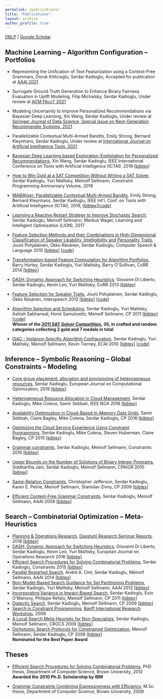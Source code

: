 ```yaml
---
permalink: /publications/
title: "Publications"
layout: archive
author_profile: true
---
```


[DBLP](http://www.informatik.uni-trier.de/~ley/pers/hd/k/Kadioglu:Serdar.html)  \| [Google Scholar](https://scholar.google.com/citations?user=tOgYtHkAAAAJ&hl=en)

## Machine Learning – Algorithm **Configuration** – Portfolios

* Representing the Unification of Text Featurization using a Context-Free Grammars, Doruk Kilitcioglu, Serdar Kadioglu, Accepted for publication at [AAAI 2021](https://aaai.org/Conferences/AAAI-21/) 



* Surrogate Ground Truth Generation to Enhance Binary Fairness Evaluation in Uplift Modeling, 
  Filip Michalsky, Serdar Kadioglu, Under review at [ACM FAccT 2021](https://facctconference.org/2021/)

* Modeling  Uncertainty  to  Improve  Personalized Recommendations via Bayesian Deep Learning, 
  Xin Wang, Serdar Kadioglu, Under review at [Springer Journal of Data Science, Special Issue on Next-Generation Recommender Systems, 2021](https://www.springer.com/journal/41060/updates)



* Parallelizable Contextual Multi-Armed Bandits, Emily Strong, Bernard Kleynhans, Serdar Kadioglu, Under review at [International Journal on Artificial Intelligence Tools, 2021](https://www.worldscientific.com/worldscinet/ijait) 



* [Bayesian Deep Learning based Exploration-Exploitation for Personalized Recommendations](https://sites.google.com/site/serdrk/publications), Xin Wang, Serdar Kadioglu, IEEE International Conference on Tools with Artificial Intelligence (ICTAI), 2019 [[bibtex]](https://dblp.org/rec/conf/ictai/WangK19.html?view=bibtex)
  
  

- [How to Win Gold at a SAT Competition Without Writing a SAT Solver](https://freuder.files.wordpress.com/2019/09/2011-freuder-algorithm-selection-and-scheduling.pdf), Serdar Kadioglu, Yuri Malitsky, Meinolf Sellmann, Constraint Programming Anniversary Volume, 2019 
  
  
  
- [MABWiser: Parallelizable Contextual Multi-Armed Bandits](https://ieeexplore.ieee.org/document/8995418), Emily Strong, Bernard Kleynhans, Serdar Kadioglu, IEEE Int'l. Conf. on Tools with Artificial Intelligence (ICTAI), 2019, [[bibtex]](https://dblp.org/rec/conf/ictai/StrongKK19.html?view=bibtex)[[code]](https://github.com/fmr-llc/mabwiser)
  
  
  
- [Learning a Reactive Restart Strategy to Improve Stochastic Search](https://sites.google.com/site/serdrk/publications), Serdar Kadioglu, Meinolf Sellmann, Markus Wager, Learning and Intelligent Optimization (LION), 2017
  
  
  
- [Feature Selection Methods and their Combinations in High-Dimensional Classification of Speaker Likability, Intelligibility and Personality Traits](https://www.sciencedirect.com/science/article/abs/pii/S0885230813001113), Jouni Pohjalainen, Okko Räsänen, Serdar Kadioglu, Computer Speech & Language 2015 [[bibtex]](http://dblp.uni-trier.de/rec/bibtex/journals/csl/PohjalainenRK15) [[code]](https://sites.google.com/site/serdrk/software)
  
- [Transformation-based Feature Computation for Algorithm Portfolios](http://arxiv.org/abs/1401.2474), Barry Hurley, Serdar Kadioglu, Yuri Malitsky, Barry O'Sullivan, CoRR 2014 [[bibtex]](http://dblp.uni-trier.de/rec/bibtex/journals/corr/0001KMO14)
  
- [DASH: Dynamic Approach for Switching Heuristics](http://arxiv.org/abs/1307.4689), Giovanni Di Liberto, Serdar Kadioglu, Kevin Leo, Yuri Malitsky, CoRR 2013 [[bibtex]](http://dblp.uni-trier.de/rec/bibtex/journals/corr/LibertoKLM13)
  
- [Feature Selection for Speaker Traits](http://users.tkk.fi/~jpohjala/publications/is12stc.pdf), Jouni Pohjalainen, Serdar Kadioglu, Okko Räsänen, Interspeech 2012 [[bibtex]](http://dblp.uni-trier.de/rec/bibtex/conf/interspeech/PohjalainenKR12) [[code]](https://sites.google.com/site/serdrk/software)
  
- [Algorithm Selection and Scheduling](http://www.springerlink.com/content/v8mg1p4375646226/), Serdar Kadioglu, Yuri Malitsky, Ashish Sabharwal, Horst Samulowitz, Meinolf Sellmann, CP 2011 [[bibtex]](http://dblp.uni-trier.de/rec/bibtex/conf/cp/KadiogluMSSS11) [[code]](https://sites.google.com/site/serdrk/software)\
  **Winner of the [2011 SAT Solver Competition](http://www.satcompetition.org/2011/), 3S, in crafted and random categories collecting 2 gold and 7 medals in total**
  
- [ISAC - Instance-Specific Algorithm Configuration](http://www.booksonline.iospress.nl/Content/View.aspx?piid=17848), Serdar Kadioglu, Yuri Malitsky, Meinolf Sellmann, Kevin Tierney, ECAI 2010 [[bibtex]](http://dblp.uni-trier.de/rec/bibtex/conf/ecai/KadiogluMST10) [[code]](https://sites.google.com/site/serdrk/software)

## Inference – Symbolic Reasoning – Global Constraints – Modeling

- [Core group placement: allocation and provisioning of heterogeneous resources](https://link.springer.com/article/10.1007/s13675-018-0095-9), Serdar Kadioglu, European Journal on Computational Optimization, 2019 [[bibtex]](https://dblp.org/rec/journals/ejco/Kadioglu19.html?view=bibtex)
- [Heterogeneous Resource Allocation in Cloud Management](http://ieeexplore.ieee.org/document/7778589/), Serdar Kadioglu, Mike Colena, Samir Sebbah, IEEE NCA 2016 [[bibtex]](http://dblp.uni-trier.de/rec/bibtex/conf/nca/KadiogluCS16)
  
- [Availability Optimization in Cloud-Based In-Memory Data Grids](http://link.springer.com/chapter/10.1007%2F978-3-319-44953-1_42), Samir Sebbah, Claire Bagley, Mike Colena, Serdar Kadioglu, CP 2016 [[bibtex]](http://dblp.uni-trier.de/rec/bibtex/conf/cp/SebbahBCK16)
  
- [Optimizing the Cloud Service Experience Using Constraint Programming](http://link.springer.com/chapter/10.1007%2F978-3-319-23219-5_43), Serdar Kadioglu, Mike Colena, Steven Huberman, Claire Bagley, CP 2015 [[bibtex]](http://dblp.uni-trier.de/rec/bibtex/conf/cp/KadiogluCHB15)
  
- [Grammar constraints](http://www.springerlink.com/content/f2611u26624x6l04/), Serdar Kadioglu, Meinolf Sellmann, Constraints 2010 [[bibtex]](http://dblp.uni-trier.de/rec/bibtex/journals/constraints/KadiogluS10)
  
- [Upper Bounds on the Number of Solutions of Binary Integer Programs](http://www.springerlink.com/content/l23l736k681t8800/), Siddhartha Jain, Serdar Kadioglu, Meinolf Sellmann, CPAIOR 2010 [[bibtex]](http://dblp.uni-trier.de/rec/bibtex/conf/cpaior/JainKS10)
  
- [Same-Relation Constraints](http://www.springerlink.com/content/457363533277wj74/), Christopher Jefferson, Serdar Kadioglu, Karen E. Petrie, Meinolf Sellmann, Stanislav Zivny, CP 2009 [[bibtex]](http://dblp.uni-trier.de/rec/bibtex/conf/cp/JeffersonKPSZ09)
  
- [Efficient Context-Free Grammar Constraints](http://www.aaai.org/Papers/AAAI/2008/AAAI08-049.pdf), Serdar Kadioglu, Meinolf Sellmann, AAAI 2008 [[bibtex]](http://dblp.uni-trier.de/rec/bibtex/conf/aaai/KadiogluS08)

## Search – Combinatorial Optimization – Meta-Heuristics

- [Planning & Operations Research](https://drops.dagstuhl.de/opus/volltexte/2018/9289/pdf/dagrep_v008_i002_p026_18071.pdf), [Dagstuhl Research Seminar Reports](https://www.dagstuhl.de/en/program/calendar/motivationstext/?semnr=18071), 2018 [[bibtex]](https://dblp.org/rec/journals/dagstuhl-reports/BeckMRH18.html?view=bibtex)
- [DASH: Dynamic Approach for Switching Heuristics](http://link.springer.com/article/10.1007%2Fs10601-015-9211-0), Giovanni Di Liberto, Serdar Kadioglu, Kevin Leo, Yuri Malitsky, European Journal on Operations Research 2016 [[bibtex]](http://dblp.uni-trier.de/rec/bibtex/journals/eor/LibertoKLM16)
- [Efficient Search Procedures for Solving Combinatorial Problems](http://link.springer.com/article/10.1007%2Fs10601-015-9211-0), Serdar Kadioglu, Constraints 2015 [[bibtex]](http://dblp.uni-trier.de/rec/bibtex/journals/constraints/Kadioglu15)
- [Parallel Restarted Search](https://www.aaai.org/ocs/index.php/AAAI/AAAI14/paper/viewFile/8597/8509), André A. Ciré, Serdar Kadioglu, Meinolf Sellmann, AAAI 2014 [[bibtex]](http://dblp.uni-trier.de/rec/bibtex/conf/aaai/CireKS14)
- [Non-Model-Based Search Guidance for Set Partitioning Problems](http://www.aaai.org/ocs/index.php/AAAI/AAAI12/paper/view/5082), Serdar Kadioglu, Yuri Malitsky, Meinolf Sellmann, AAAI 2012 [[bibtex]](http://dblp.uni-trier.de/rec/bibtex/conf/aaai/KadiogluMS12)
- [Incorporating Variance in Impact-Based Search](http://www.springerlink.com/content/h547560385268qp0/), Serdar Kadioglu, Eoin O'Mahony, Philippe Refalo, Meinolf Sellmann, CP 2011 [[bibtex]](http://dblp.uni-trier.de/rec/bibtex/conf/cp/KadiogluORS11)
- [Dialectic Search](https://link.springer.com/chapter/10.1007/978-3-642-04244-7_39), Serdar Kadioglu, Meinolf Sellmann, CP 2009 [[bibtex]](http://dblp.uni-trier.de/rec/bibtex/conf/cp/KadiogluS09)
- [Search in Constraint Programming](https://www.birs.ca/workshops/2009/09w5125/report09w5125.pdf), [Banff International Research Workshop](https://www.birs.ca/events/2009/5-day-workshops/09w5125), 2009
- [A Local Search Meta-Heuristic for Non-Specialists](http://www.computational-sustainability.org/crocs09/papers/kadioglu-crocs09.pdf), Serdar Kadioglu, Meinolf Sellmann, CROCS 2009 [[bibtex]](https://scholar.googleusercontent.com/citations?view_op=export_citations&user=tOgYtHkAAAAJ&s=tOgYtHkAAAAJ:UeHWp8X0CEIC&citsig=AMstHGQAAAAAWAk8WmI6V5Rczo_KCQHRd3ICDHpfdscW&hl=en&cit_fmt=0)
- [Dichotomic Search Protocols for Constrained Optimization](http://www.springerlink.com/content/f4745272hh656804/), Meinolf Sellmann, Serdar Kadioglu, CP 2008 [[bibtex]](http://dblp.uni-trier.de/rec/bibtex/conf/cp/SellmannK08)\
  **Nominated for the Best Paper Award**

## Theses

- [Efficient Search Procedures for Solving Combinatorial Problems](http://www.cs.brown.edu/research/pubs/theses/phd/2012/kadioglu.pdf), PhD thesis, Department of Computer Science, Brown University, 2012\
  **Awarded the 2010 Ph.D. Scholarship by IBM**
  
- [Grammar Constraints Combining Expressiveness with Efficiency](http://www.cs.brown.edu/research/pubs/theses/masters/2009/kadioglu.pdf), M.Sc. thesis, Department of Computer Science, Brown University, 2009

  
